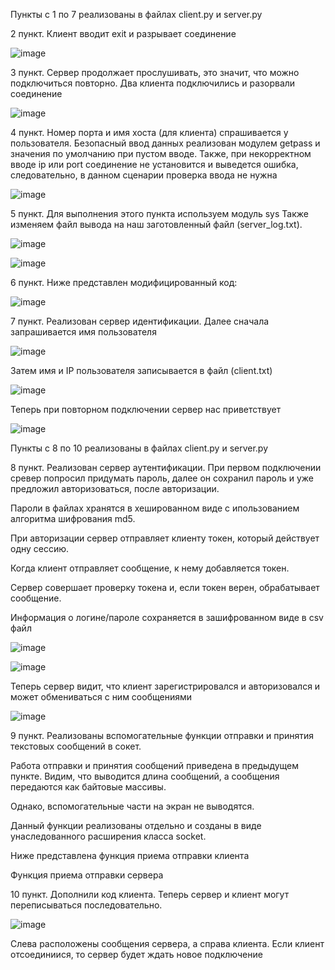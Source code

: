 Пункты с 1 по 7 реализованы в файлах client.py и server.py

2 пункт. Клиент вводит exit и разрывает соединение

![image](https://user-images.githubusercontent.com/90458771/140731977-8de89f64-5705-409c-8abe-042b4967eb2f.png)


3 пункт. Сервер продолжает прослушивать, это значит, что можно подключиться повторно. Два клиента подключились и разорвали соединение

![image](https://user-images.githubusercontent.com/90458771/140732075-f10d2772-9388-45d8-b023-577cb4978d88.png)


4 пункт. Номер порта и имя хоста (для клиента) спрашивается у пользователя. Безопасный ввод данных реализован модулем getpass и значения по умолчанию при пустом вводе. 
Также, при некорректном вводе ip или port соединение не установится и выведется ошибка, следовательно, в данном сценарии проверка ввода не нужна

![image](https://user-images.githubusercontent.com/90458771/140732187-51b8c044-6f2a-4351-9572-8c7df52e27ab.png)




5 пункт. Для выполнения этого пункта используем модуль sys
Также изменяем файл вывода на наш заготовленный файл (server_log.txt).





![image](https://user-images.githubusercontent.com/90458771/140732374-cea1fd23-e900-4564-9fbb-b2976bfec45f.png)

![image](https://user-images.githubusercontent.com/90458771/140732715-b0411938-826b-4a3b-826f-24078d54d860.png)


6 пункт. Ниже представлен модифицированный код:

![image](https://user-images.githubusercontent.com/90458771/140733136-e5fb33f1-348f-4c1f-b5db-238f0e585d40.png)


7 пункт. Реализован сервер идентификации. Далее сначала запрашивается имя пользователя

![image](https://user-images.githubusercontent.com/90458771/140733369-629efc7d-f34d-4eb8-b96a-ca75591e0184.png)

Затем имя и IP пользователя записывается в файл (client.txt)

![image](https://user-images.githubusercontent.com/90458771/140728033-93ac9363-f2e7-499c-ae5b-a5fa99f2d975.png)

Теперь при повторном подключении сервер нас приветствует

![image](https://user-images.githubusercontent.com/90458771/140734035-fec6aa0a-4dbf-4a1c-bb9a-16d63a181e9d.png)

Пункты с 8 по 10 реализованы в файлах client.py и server.py

8 пункт. Реализован сервер аутентификации. При первом подключении сревер попросил придумать пароль, далее он сохранил пароль и уже предложил авторизоваться, после авторизации.

Пароли в файлах хранятся в хешированном виде с ипользованием алгоритма шифрования md5. 

При авторизации сервер отправляет клиенту токен, который действует одну сессию. 

Когда клиент отправляет сообщение, к нему добавляется токен.

Сервер совершает проверку токена и, если токен верен, обрабатывает сообщение. 

Информация о логине/пароле сохраняется в зашифрованном виде в csv файл

![image](https://user-images.githubusercontent.com/90458771/140734160-6df275e2-da0d-419d-b8e5-5d519250f7ca.png)

![image](https://user-images.githubusercontent.com/90458771/140734225-75b50916-3b32-4912-9b0a-c82f383bd5cb.png)


Теперь сервер видит, что клиент зарегистрировался и авторизовался и может обмениваться с ним сообщениями

![image](https://user-images.githubusercontent.com/90458771/140734305-d05d7d69-fbd9-4c10-9123-02d82c25e705.png)


9 пункт. Реализованы вспомогательные функции отправки и принятия текстовых сообщений в сокет.

Работа отправки и принятия сообщений приведена в предыдущем пункте. Видим, что выводится длина сообщений, а сообщения передаются как байтовые массивы.

Однако, вспомогательные части на экран не выводятся.

Данный функции реализованы отдельно и созданы в виде унаследованного расширения класса socket. 

Ниже представлена функция приема отправки клиента



Функция приема отправки сервера



10 пункт. Дополнили код клиента. Теперь сервер и клиент могут переписываться последовательно.

![image](https://user-images.githubusercontent.com/90458771/140734468-34294d7f-7757-4bbb-a497-131ea3b072b5.png)


Слева расположены сообщения сервера, а справа клиента. Если клиент отсоединиися, то сервер будет ждать новое подключение
